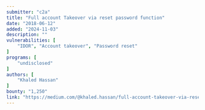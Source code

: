 ```yaml
---
submitter: "c2a"
title: "Full account Takeover via reset password function"
date: "2018-06-12"
added: "2024-11-03"
description: ""
vulnerabilities: [
    "IDOR", "Account takeover", "Password reset"
]
programs: [
    "undisclosed"
]
authors: [
    "Khaled Hassan"
]
bounty: "1,250"
link: "https://medium.com/@khaled.hassan/full-account-takeover-via-reset-password-function-8b6ef15f346f"
---
```




